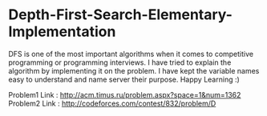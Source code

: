 # Depth-First-Search-Elementary-Implementation
DFS is one of the most important algorithms when it comes to competitive programming or programming interviews. 
I have tried to explain the algorithm by implementing it on the problem. 
I have kept the variable names easy to understand and name server their purpose. 
Happy Learning :)

Problem1 Link : http://acm.timus.ru/problem.aspx?space=1&num=1362
Problem2 Link : http://codeforces.com/contest/832/problem/D
